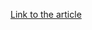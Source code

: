 [Link to the article](https://blog.eclecticiq.com/understanding-features-and-vulnerabilities-of-the-decentralized-finance-attack-surface-is-key-to-protecting-against-cyber-attacks?hsLang=en)
